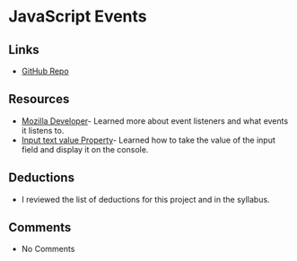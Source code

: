 # JavaScript Events

## Links
* [GitHub Repo](https://github.com/vp811/hw_listeners_vasquez_efren.git)

## Resources
* [Mozilla Developer](https://developer.mozilla.org/en-US/docs/Web/API/EventTarget/addEventListener)- Learned more about event listeners and what events it listens to.
* [Input text value Property](https://www.w3schools.com/jsref/prop_text_value.asp)- Learned how to take the value of the input field and display it on the console.

## Deductions
* I reviewed the list of deductions for this project and in the syllabus.

## Comments
* No Comments
